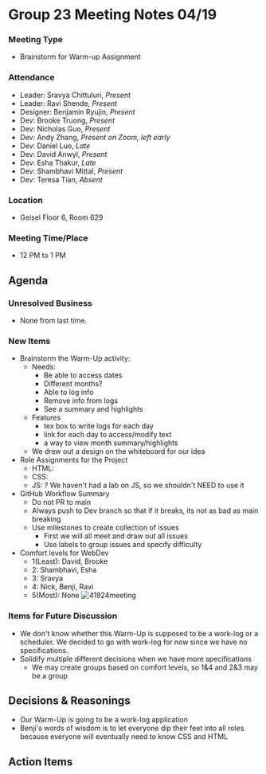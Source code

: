 # Group 23 Meeting Notes 04/19 
### Meeting Type
- Brainstorm for Warm-up Assignment  
### Attendance
- Leader: Sravya Chittuluri, _Present_
- Leader: Ravi Shende, _Present_
- Designer: Benjamin Ryujin, _Present_
- Dev: Brooke Truong, _Present_
- Dev: Nicholas Guo, _Present_
- Dev: Andy Zhang, _Present on Zoom, left early_ 
- Dev: Daniel Luo, _Late_
- Dev: David Anwyl, _Present_
- Dev: Esha Thakur, _Late_
- Dev: Shambhavi Mittal, _Present_
- Dev: Teresa Tian, _Absent_
### Location
- Geisel Floor 6, Room 629
### Meeting Time/Place
- 12 PM to 1 PM 
## Agenda
### Unresolved Business
- None from last time.
### New Items
- Brainstorm the Warm-Up activity:
    - Needs:
        - Be able to access dates
        - Different months?
        - Able to log info
        - Remove info from logs
        - See a summary and highlights 
    - Features
        - tex box to write logs for each day 
        - link for each day to access/modify text
        - a way to view month summary/highlights 
    - We drew out a design on the whiteboard for our idea 
- Role Assignments for the Project
    - HTML: 
    - CSS: 
    - JS: ? We haven't had a lab on JS, so we shouldn't NEED to use it 
- GitHub Workflow Summary 
    - Do not PR to main
    - Always push to Dev branch so that if it breaks, its not as bad as main breaking 
    - Use milestones to create collection of issues 
        - First we will all meet and draw out all issues
        - Use labels to group issues and specify difficulty 
- Comfort levels for WebDev
    - 1(Least): David, Brooke 
    - 2: Shambhavi, Esha
    - 3: Sravya
    - 4: Nick, Benji, Ravi
    - 5(Most): None
![41924meeting](https://github.com/cse110-sp24-group23/cse110-sp24-group23/assets/146862163/b16af25b-665f-4516-b150-7a47a0f82aa9)

### Items for Future Discussion
- We don't know whether this Warm-Up is supposed to be a work-log or a scheduler. We decided to go with work-log for now since we have no specifications. 
- Solidify multiple different decisions when we have more specifications
    - We may create groups based on comfort levels, so 1&4 and 2&3 may be a group
## Decisions & Reasonings
- Our Warm-Up is going to be a work-log application
- Benji's words of wisdom is to let everyone dip their feet into all roles because everyone will eventually need to know CSS and HTML
## Action Items
